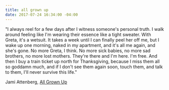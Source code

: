 ```yaml
---
title: all grown up
date: 2017-07-24 16:34:00 -04:00
---
```


"I always reel for a few days after I witness someone's personal truth. I walk around feeling like I'm wearing their essence like a tight sweater. With Greta, it's a wetsuit. It takes a week until I can finally peel her off me, but I wake up one morning, naked in my apartment, and it's all me again, and she's gone. No more Greta, I think. No more sick babies, no more sad brothers, no more lost mothers. They're there and I'm here. I'm free. And then I buy a train ticket up north for Thanksgiving, because I miss them all so goddamn much, and if I don't see them again soon, touch them, and talk to them, I'll never survive this life."

Jami Attenberg, [All Grown Up](http://www.jamiattenberg.com/books/)
